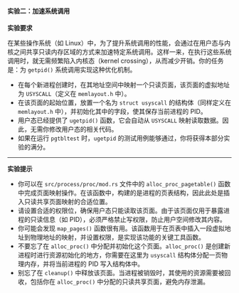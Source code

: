 #### 实验二：加速系统调用

**实验要求**

在某些操作系统（如 Linux）中，为了提升系统调用的性能，会通过在用户态与内核之间共享只读内存区域的方式来加速特定系统调用。这样一来，在执行这些系统调用时，就无需频繁陷入内核态（kernel crossing），从而减少开销。你的任务是：为 `getpid()` 系统调用实现这种优化机制。

- 在每个新进程创建时，在其地址空间中映射一个只读页面，该页面的虚拟地址为 `USYSCALL`（定义在 `memlayout.h` 中）。
- 在该页面的起始位置，放置一个名为 `struct usyscall` 的结构体（同样定义在 `memlayout.h` 中），并初始化其中的字段，使其保存当前进程的 PID。
- 用户态已经提供了 `ugetpid()` 函数，它会自动从 `USYSCALL` 映射读取数据。因此，无需你修改用户态的相关代码。
- 如果在运行 `pgtbltest` 时，`ugetpid` 的测试用例能够通过，你将获得本部分实验的满分。

------

**实验提示**

- 你可以在 `src/process/proc/mod.rs` 文件中的 `alloc_proc_pagetable()` 函数中完成页面映射操作。在该函数中，构建的是进程的页表结构，因此此处是插入只读共享页面映射的合适位置。
- 请设置合适的权限位，确保用户态只能读取该页面。由于该页面仅用于暴露进程的只读信息（如 PID），必须严格禁止写权限，防止用户空间修改其内容。
- 你可能会发现 `map_pages()` 函数很有用。该函数用于在页表中插入一段虚拟地址到物理地址的映射，并设置权限，是实现该功能的关键工具函数。
- 不要忘了在 `alloc_proc()` 中分配并初始化这个页面。`alloc_proc()` 是创建新进程时进行资源初始化的地方，你需要在这里为 `usyscall` 结构体分配一页物理内存，并将当前进程的 PID 写入结构体中。
- 别忘了在 `cleanup()` 中释放该页面。当进程被销毁时，其使用的资源需要被回收，包括你在 `alloc_proc()` 中分配的只读共享页面，避免内存泄漏。